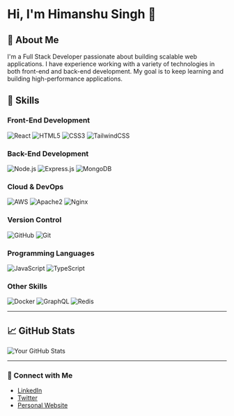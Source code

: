 # Hi, I'm Himanshu Singh 👋

## 🚀 About Me
I'm a Full Stack Developer passionate about building scalable web applications. I have experience working with a variety of technologies in both front-end and back-end development. My goal is to keep learning and building high-performance applications.

## 🌟 Skills

### Front-End Development
![React](https://img.shields.io/badge/React-61DAFB?style=for-the-badge&logo=react&logoColor=000000) ![HTML5](https://img.shields.io/badge/HTML5-E34F26?style=for-the-badge&logo=html5&logoColor=ffffff) ![CSS3](https://img.shields.io/badge/CSS3-1572B6?style=for-the-badge&logo=css3&logoColor=ffffff) ![TailwindCSS](https://img.shields.io/badge/TailwindCSS-38B2AC?style=for-the-badge&logo=tailwindcss&logoColor=ffffff)

### Back-End Development
![Node.js](https://img.shields.io/badge/Node.js-339933?style=for-the-badge&logo=node.js&logoColor=ffffff) ![Express.js](https://img.shields.io/badge/Express-000000?style=for-the-badge&logo=express&logoColor=ffffff) ![MongoDB](https://img.shields.io/badge/MongoDB-4DB33D?style=for-the-badge&logo=mongodb&logoColor=ffffff)

### Cloud & DevOps
![AWS](https://img.shields.io/badge/AWS-232F3E?style=for-the-badge&logo=amazonaws&logoColor=ffffff) ![Apache2](https://img.shields.io/badge/Apache2-D22128?style=for-the-badge&logo=apache&logoColor=ffffff) ![Nginx](https://img.shields.io/badge/Nginx-009639?style=for-the-badge&logo=nginx&logoColor=ffffff)

### Version Control
![GitHub](https://img.shields.io/badge/GitHub-181717?style=for-the-badge&logo=github&logoColor=ffffff) ![Git](https://img.shields.io/badge/Git-F05032?style=for-the-badge&logo=git&logoColor=ffffff)

### Programming Languages
![JavaScript](https://img.shields.io/badge/JavaScript-F7DF1E?style=for-the-badge&logo=javascript&logoColor=ffffff) ![TypeScript](https://img.shields.io/badge/TypeScript-3178C6?style=for-the-badge&logo=typescript&logoColor=ffffff)

### Other Skills
![Docker](https://img.shields.io/badge/Docker-2496ED?style=for-the-badge&logo=docker&logoColor=ffffff) ![GraphQL](https://img.shields.io/badge/GraphQL-E10098?style=for-the-badge&logo=graphql&logoColor=ffffff) ![Redis](https://img.shields.io/badge/Redis-DC382D?style=for-the-badge&logo=redis&logoColor=ffffff)

---

## 📈 GitHub Stats
![Your GitHub Stats](https://github-readme-stats.vercel.app/api?username=DevHimanshu630&show_icons=true&count_private=true&hide_title=true&theme=tokyonight)

---

### 💬 Connect with Me
- [LinkedIn](https://www.linkedin.com/in/your-linkedin/](https://www.linkedin.com/in/himanshu-chauhan-bb6a671b2/))
- [Twitter](https://twitter.com/your-twitter)
- [Personal Website](https://yourwebsite.com)

